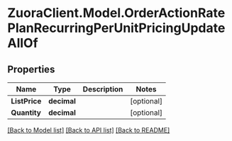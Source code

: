 # ZuoraClient.Model.OrderActionRatePlanRecurringPerUnitPricingUpdateAllOf

## Properties

Name | Type | Description | Notes
------------ | ------------- | ------------- | -------------
**ListPrice** | **decimal** |  | [optional] 
**Quantity** | **decimal** |  | [optional] 

[[Back to Model list]](../README.md#documentation-for-models) [[Back to API list]](../README.md#documentation-for-api-endpoints) [[Back to README]](../README.md)

